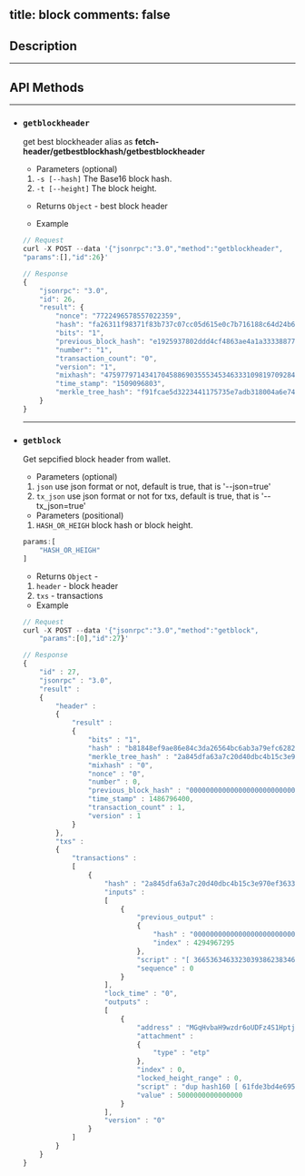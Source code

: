 title: block
comments: false
---

## Description
***

## API Methods 
***

* ### `getblockheader`
    get best blockheader
    alias as **fetch-header/getbestblockhash/getbestblockheader**
    * Parameters (optional)
    1.  `-s [--hash]`          The Base16 block hash.
    2.  `-t [--height]`        The block height.
    * Returns
    `Object` - best block header

    * Example
    ```js
    // Request
    curl -X POST --data '{"jsonrpc":"3.0","method":"getblockheader",
    "params":[],"id":26}'

    // Response
    {
        "jsonrpc": "3.0", 
        "id": 26, 
        "result": {
            "nonce": "7722496578557022359", 
            "hash": "fa26311f98371f83b737c07cc05d615e0c7b716188c64d24b6df23e17e01d691", 
            "bits": "1", 
            "previous_block_hash": "e1925937802ddd4cf4863ae4a1a33338877dccee1d3a0bbccc6d75b8c240675f", 
            "number": "1", 
            "transaction_count": "0", 
            "version": "1", 
            "mixhash": "47597797143417045886903555345346333109819709284889931755188005936950690907038", 
            "time_stamp": "1509096803", 
            "merkle_tree_hash": "f91fcae5d3223441175735e7adb318004a6e7400eb01b6f3df13fa4b1e3feab9"
        }
    }
    ```
    ***
* ### `getblock`
    Get sepcified block header from wallet.
    * Parameters (optional)
    1. `json`    use json format or not, default is true, that is '--json=true'
    2. `tx_json` use json format or not for txs, default is true, that is '--tx_json=true'
    * Parameters (positional)
    1. `HASH_OR_HEIGH`    block hash or block height.
    ```js
    params:[
        "HASH_OR_HEIGH"
    ]
     ```
    * Returns
    `Object` -
    1. `header` - block header
    2. `txs` - transactions

    * Example
    ```js
    // Request
    curl -X POST --data '{"jsonrpc":"3.0","method":"getblock",
        "params":[0],"id":27}'

    // Response
	{
	    "id" : 27,
	    "jsonrpc" : "3.0",
	    "result" :
	    {
	        "header" :
	        {
	            "result" :
	            {
	                "bits" : "1",
	                "hash" : "b81848ef9ae86e84c3da26564bc6ab3a79efc628239d11471ab5cd25c0684c2d",
	                "merkle_tree_hash" : "2a845dfa63a7c20d40dbc4b15c3e970ef36332b367500fd89307053cb4c1a2c1",
	                "mixhash" : "0",
	                "nonce" : "0",
	                "number" : 0,
	                "previous_block_hash" : "0000000000000000000000000000000000000000000000000000000000000000",
	                "time_stamp" : 1486796400,
	                "transaction_count" : 1,
	                "version" : 1
	            }
	        },
	        "txs" :
	        {
	            "transactions" :
	            [
	                {
	                    "hash" : "2a845dfa63a7c20d40dbc4b15c3e970ef36332b367500fd89307053cb4c1a2c1",
	                    "inputs" :
	                    [
	                        {
	                            "previous_output" :
	                            {
	                                "hash" : "0000000000000000000000000000000000000000000000000000000000000000",
	                                "index" : 4294967295
	                            },
	                            "script" : "[ 36653634633230393862383462303461306439663631613630643562633866356638306633376531396633616439633339626665343139646234323262333363 ]",
	                            "sequence" : 0
	                        }
	                    ],
	                    "lock_time" : "0",
	                    "outputs" :
	                    [
	                        {
	                            "address" : "MGqHvbaH9wzdr6oUDFz4S1HptjoKQcjRve",
	                            "attachment" :
	                            {
	                                "type" : "etp"
	                            },
	                            "index" : 0,
	                            "locked_height_range" : 0,
	                            "script" : "dup hash160 [ 61fde3bd4e6955c99b16de2d71e2a369888a1c0b ] equalverify checksig",
	                            "value" : 5000000000000000
	                        }
	                    ],
	                    "version" : "0"
	                }
	            ]
	        }
	    }
	}
    ```

